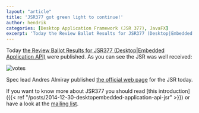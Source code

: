 ```yaml
---
layout: "article"
title: 'JSR377 got green light to continue!'
author: hendrik
categories: [Desktop Application Framework (JSR 377), JavaFX]
excerpt: 'Today the Review Ballot Results for JSR377 (Desktop|Embedded Application API) were published.'
---
```

Today [the Review Ballot Results for JSR377 (Desktop|Embedded Application API)](https://jcp.org/en/jsr/results?id=5744) were published. As you can see the JSR was well received:

![votes](/posts/guigarage-legacy/votes.png)

Spec lead Andres Almiray published [the official web page](http://jsr377.github.io/site/) for the JSR today.

If you want to know more about JSR377 you should read [this introduction]({{< ref "/posts/2014-12-30-desktopembedded-application-api-jsr" >}}) or have a look at the [mailing list](http://jsr377-api.40747.n7.nabble.com).
